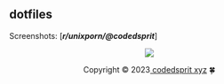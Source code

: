 

## dotfiles

Screenshots: [***r/unixporn/@codedsprit***]

<p align="center"><img src="https://raw.githubusercontent.com/catppuccin/catppuccin/main/assets/footers/gray0_ctp_on_line.svg?sanitize=true" /></p>
<p align="center">Copyright &copy; 2023<a href="https://codedsprit.xyz" target="_blank"> codedsprit xyz<a> 🍀</a> 

[porn]: https://www.reddit.com/r/unixporn/search?q=author%3Aiyamroshan&sort=new&restrict_sr=on&t=all
